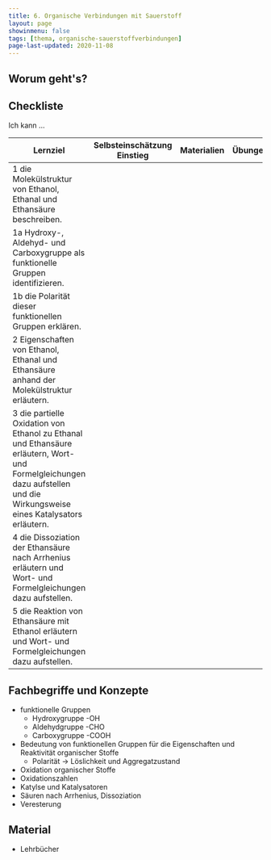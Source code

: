 ```yaml
---
title: 6. Organische Verbindungen mit Sauerstoff
layout: page
showinmenu: false
tags: [thema, organische-sauerstoffverbindungen]
page-last-updated: 2020-11-08
---
```


## Worum geht's?



## Checkliste

Ich kann ...

| Lernziel | Selbsteinschätzung <br />Einstieg | Materialien | Übungen | Selbsteinschätzung <br />Ausstieg |
| ---   | ---      | ---         | ---     | ---      |
| 1 die Molekülstruktur von Ethanol, Ethanal und Ethansäure beschreiben. |  |  |  |  |
| 1a Hydroxy-, Aldehyd- und Carboxygruppe als funktionelle Gruppen identifizieren. |  |  |  |  |
| 1b die Polarität dieser funktionellen Gruppen erklären. |  |  |  |  |
| 2 Eigenschaften von Ethanol, Ethanal und Ethansäure anhand der Molekülstruktur erläutern. |  |  |  |  |
| 3 die partielle Oxidation von Ethanol zu Ethanal und Ethansäure erläutern, Wort- und Formelgleichungen dazu aufstellen und die Wirkungsweise eines Katalysators erläutern. |  |  |  |  |
| 4 die Dissoziation der Ethansäure nach Arrhenius erläutern und Wort- und Formelgleichungen dazu aufstellen. |  |  |  |  |
| 5 die Reaktion von Ethansäure mit Ethanol erläutern und Wort- und Formelgleichungen dazu aufstellen. |  |  |  |  |

## Fachbegriffe und Konzepte

- funktionelle Gruppen
	- Hydroxygruppe -OH
	- Aldehydgruppe -CHO
	- Carboxygruppe -COOH
- Bedeutung von funktionellen Gruppen für die Eigenschaften und Reaktivität organischer Stoffe
	- Polarität -> Löslichkeit und Aggregatzustand
- Oxidation organischer Stoffe
- Oxidationszahlen
- Katylse und Katalysatoren
- Säuren nach Arrhenius, Dissoziation
- Veresterung 

## Material

- Lehrbücher

